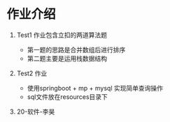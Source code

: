 # 作业介绍
 1. Test1 作业包含立扣的两道算法题
    + 第一题的思路是合并数组后进行排序
    + 第二题主要是运用栈数据结构

 2. Test2 作业
    + 使用springboot + mp + mysql 实现简单查询操作
    + sql文件放在resources目录下
 
 3. 20-软件-李昊  
 